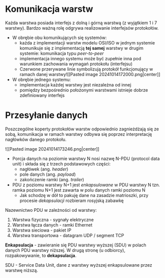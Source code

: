 
# Komunikacja warstw

Każda warstwa posiada interfejs z dolną i górną warstwą (z wyjątkiem 1 i 7 warstwy). Bardzo ważną rolę odgrywa realizowanie interfejsów protokołów.

- W obrębie obu komunikujących się systemów:
	- każda z implementacji warstw modelu OSI/ISO w jednym systemie komunikuje się z implementacją **tej samej** warstwy w drugim systemie: komunikacja typu *peer-to-peer*
	- implementacja innego systemu może być zupełnie inna pod warunkiem zachowania wymagań protokołu (interfejsu)
	- Czerwone przerywane linie symbolizują protokół funkcjonujący w ramach danej warstwy![[Pasted image 20241014172000.png|center]]
- W obrębie jednego systemu:
	- implementacja każdej warstwy jest niezależna od innej
	- pomiędzy bezpośrednio położonymi warstwami istnieje dobrze zdefiniowany interfejs

# Przesyłanie danych

Poszczególne koperty protokołów warstw odpowiednio zagnieżdżają się ze sobą, komunikacja w ramach warstwy odbywa się poprzez interpretację nagłówków danego protokołu.

![[Pasted image 20241014173246.png|center]]

- Porcja danych na poziomie warstwy N nosi nazwę N-PDU (protocol data unit) i składa się z trzech podstawowych części:
	- nagłówek (ang. *header*)
	- pole danych (ang. *payload*)
	- zakończenie ramki (ang. *trailer*)
- PDU z poziomu warstwy N+1 jest *enkapsulowane* w PDU warstwy N tzn. ramka poziomu N+1 jest zawarta w polu danych ramki poziomu N
	- Jak schodzę w dół to pakuję dane na zasadzie matrioszki, przy procesie *dekapsulacji* rozbieram rosyjską zabawkę

Nazewnictwo PDU w zależności od warstwy:
1. Warstwa fizyczna - sygnały elektryczne
2. Warstwa łącza danych - ramki Ethernet
3. Warstwa sieciowa - pakiet IP
4. Warstwa transportowa - datagram UDP / segment TCP

**Enkapsulacja** - zawieranie się PDU warstwy wyższej (SDU) w polach danych PDU warstwy niższej. W drugą stronę (u odbiorcy), rozpakowywanie, to **dekapsulacja**.

SDU - Service Data Unit, dane z warstwy wyższej enkapsulowane przez warstwę niższą.